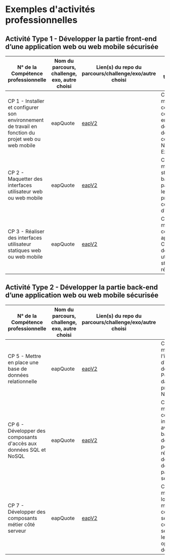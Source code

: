# Exemples d'activités professionnelles

## Activité Type 1 - Développer la partie front-end d’une application web ou web mobile sécurisée

| N° de la Compétence professionnelle                                                                 | Nom du parcours, challenge, exo, autre choisi | Lien(s) du repo du parcours/challenge/exo/autre choisi | Explique ton/tes choix                                                                                 |
| --------------------------------------------------------------------------------------------------- | --------------------------------------------- | ------------------------------------------------------ | ------------------------------------------------------------------------------------------------------ |
| CP 1 - Installer et configurer son environnement de travail en fonction du projet web ou web mobile | eapQuote                                      | [eapV2](https://github.com/manda9988/eapV2)            | Ce choix montre comment configurer un environnement de développement complet avec Node.js et Express.  |
| CP 2 - Maquetter des interfaces utilisateur web ou web mobile                                       | eapQuote                                      | [eapV2](https://github.com/manda9988/eapV2)            | Ce choix montre la structure de base d'une page web et les bonnes pratiques de conception d'interface. |
| CP 3 - Réaliser des interfaces utilisateur statiques web ou web mobile                              | eapQuote                                      | [eapV2](https://github.com/manda9988/eapV2)            | Ce choix montre comment appliquer du CSS pour créer des interfaces utilisateur statiques et réactives. |

## Activité Type 2 - Développer la partie back-end d’une application web ou web mobile sécurisée

| N° de la Compétence professionnelle                               | Nom du parcours, challenge, exo, autre choisi | Lien(s) du repo du parcours/challenge/exo/autre choisi | Explique ton/tes choix                                                                                      |
| ----------------------------------------------------------------- | --------------------------------------------- | ------------------------------------------------------ | ----------------------------------------------------------------------------------------------------------- |
| CP 5 - Mettre en place une base de données relationnelle          | eapQuote                                      | [eapV2](https://github.com/manda9988/eapV2)            | Ce choix montre l'intégration d'une base de données PostgreSQL dans un projet Node.js.                      |
| CP 6 - Développer des composants d'accès aux données SQL et NoSQL | eapQuote                                      | [eapV2](https://github.com/manda9988/eapV2)            | Ce choix montre comment interagir avec la base de données pour récupérer des données à partir d'un serveur. |
| CP 7 - Développer des composants métier côté serveur              | eapQuote                                      | [eapV2](https://github.com/manda9988/eapV2)            | Ce choix montre la logique métier du côté serveur et comment sécuriser les opérations de serveur.           |
